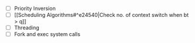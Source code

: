 - [ ] Priority Inversion
- [ ] [[Scheduling Algorithms#^e24540|Check no. of context switch when bt > q]]
- [ ] Threading
- [ ] Fork and exec system calls